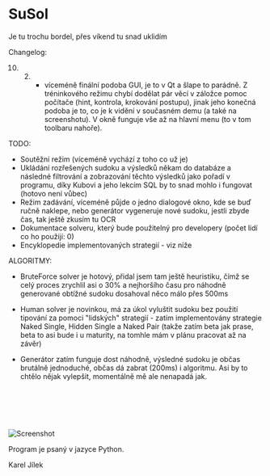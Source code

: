 SuSol
======

Je tu trochu bordel, přes víkend tu snad uklidím

Changelog:

10. 2. - víceméně finální podoba GUI, je to v Qt a šlape to parádně. Z tréninkového režimu chybí dodělat pár věcí v záložce pomoc počítače (hint, kontrola, krokování postupu), jinak jeho konečná podoba je to, co je k vidění v současném demu (a také na screenshotu). V okně funguje vše až na hlavní menu (to v tom toolbaru nahoře).

TODO: 

- Soutěžní režim (víceméně vychází z toho co už je)
- Ukládání rozřešených sudoku a výsledků někam do databáze a následné filtrování a zobrazování těchto výsledků jako pořadí v programu, díky Kubovi a jeho lekcím SQL by to snad mohlo i fungovat (hotovo není vůbec)
- Režim zadávání, víceméně půjde o jedno dialogové okno, kde se buď ručně naklepe, nebo generátor vygeneruje nové sudoku, jestli zbyde čas, tak ještě zkusím tu OCR
- Dokumentace solveru, který bude použitelný pro developery (počet lidí co ho použijí: 0)
- Encyklopedie implementovaných strategií - viz níže

ALGORITMY:

- BruteForce solver je hotový, přidal jsem tam ještě heuristiku, čímž se celý proces zrychlil asi o 30% a nejhoršího času pro náhodně generované obtížné sudoku dosahoval něco málo přes 500ms

- Human solver je novinkou, má za úkol vyluštit sudoku bez použití tipování za pomoci "lidských" strategií - zatím implementovány strategie Naked Single, Hidden Single a Naked Pair (takže zatím beta jak prase, beta to asi bude i u maturity, na tomhle mám v plánu pracovat až na závěr)

- Generátor zatím funguje dost náhodně, výsledné sudoku je občas brutálně jednoduché, občas dá zabrat (200ms) i algoritmu. Asi by to chtělo nějak vylepšit, momentálně mě ale nenapadá jak.


<br><br><br><br>

![Screenshot](https://raw.githubusercontent.com/karlosss/sudoku/screenshot7.png)

Program je psaný v jazyce Python.


Karel Jílek
